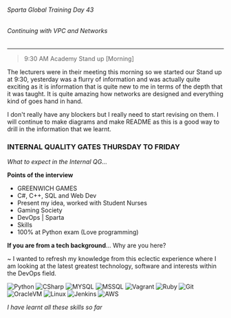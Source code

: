 ###### Sparta Global Training Day 43
###### Continuing with VPC and Networks

___

> 9:30 AM Academy Stand up [Morning]

The lecturers were in their meeting this morning so we started our Stand up at 9:30, 
yesterday was a flurry of information and was actually quite
exciting as it is information that is quite new to me in terms of the depth that
it was taught. It is quite amazing how networks are designed and everything kind of 
goes hand in hand.

I don't really have any blockers but I really need to start revising on them. I will continue to make diagrams and make README as this is a good way to drill in the information that we learnt.

### **INTERNAL QUALITY GATES THURSDAY TO FRIDAY**

_What to expect in the Internal QG..._


**Points of the interview**
- GREENWICH GAMES
- C#, C++, SQL and Web Dev
- Present my idea, worked with Student Nurses
- Gaming Society 
- DevOps | Sparta
- Skills
- 100% at Python exam (Love programming)

**If you are from a tech background**... Why are you here? 

~ I wanted to refresh my knowledge from this eclectic experience where I am looking at the latest greatest technology, software and interests within the DevOps field.


![Python](https://img.shields.io/badge/-Python-3776AB?style=flat&logo=python&logoColor=yellow)
![CSharp](https://img.shields.io/badge/-CSharp-1572B6?style=flat&logo=c%20sharp&logoColor=white)
![MYSQL](https://img.shields.io/badge/-MySQL-4479A1?style=flat&logo=MySQL&logoColor=white)
![MSSQL](https://img.shields.io/badge/-MicrosoftSQLServer-CC2927?style=flat&logo=Microsoft%20SQL%20Server&logoColor=white)
![Vagrant](https://img.shields.io/badge/-Vagrant-1563FF?style=flat&logo=Vagrant&logoColor=white)
![Ruby](https://img.shields.io/badge/-Ruby-CC342D?style=flat&logo=Ruby&logoColor=white)
![Git](https://img.shields.io/badge/-Git-F05032?style=flat&logo=Git&logoColor=white)
![OracleVM](https://img.shields.io/badge/-OracleVM-F80000?style=flat&logo=Oracle&logoColor=white)
![Linux](https://img.shields.io/badge/-Linux-FCC624?style=flat&logo=Linux&logoColor=black)
![Jenkins](https://img.shields.io/badge/-Jenkins-D24939?style=flat&logo=Jenkins&logoColor=white)
![AWS](https://img.shields.io/badge/-Amazon%20AWS-232F3E?style=flat&logo=Amazon%20AWS&logoColor=white)

_I have learnt all these skills so far_

